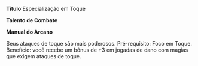 **Titulo**:Especialização em Toque

**Talento de Combate**

**Manual do Arcano**

 Seus ataques de toque são mais poderosos. Pré-requisito: Foco em Toque. Benefício: você recebe um bônus de +3 em jogadas de dano com magias que exigem ataques de toque.